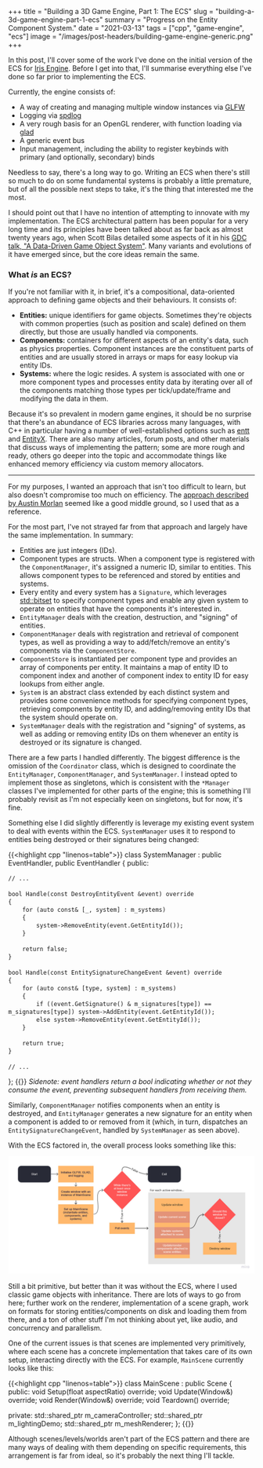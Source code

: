 +++
title = "Building a 3D Game Engine, Part 1: The ECS"
slug = "building-a-3d-game-engine-part-1-ecs"
summary = "Progress on the Entity Component System."
date = "2021-03-13"
tags = ["cpp", "game-engine", "ecs"]
image = "/images/post-headers/building-game-engine-generic.png"
+++

In this post, I'll cover some of the work I've done on the initial version of the ECS for [Iris Engine](https://github.com/Riari/iris-engine). Before I get into that, I'll summarise everything else I've done so far prior to implementing the ECS.

Currently, the engine consists of:

- A way of creating and managing multiple window instances via [GLFW](https://www.glfw.org)
- Logging via [spdlog](https://github.com/gabime/spdlog)
- A very rough basis for an OpenGL renderer, with function loading via [glad](https://glad.dav1d.de/)
- A generic event bus
- Input management, including the ability to register keybinds with primary (and optionally, secondary) binds

Needless to say, there's a long way to go. Writing an ECS when there's still so much to do on some fundamental systems is probably a little premature, but of all the possible next steps to take, it's the thing that interested me the most.

I should point out that I have no intention of attempting to innovate with my implementation. The ECS architectural pattern has been popular for a very long time and its principles have been talked about as far back as almost twenty years ago, when Scott Bilas detailed some aspects of it in his [GDC talk, "A Data-Driven Game Object System"](https://www.gamedevs.org/uploads/data-driven-game-object-system.pdf). Many variants and evolutions of it have emerged since, but the core ideas remain the same.

### What _is_ an ECS?

If you're not familiar with it, in brief, it's a compositional, data-oriented approach to defining game objects and their behaviours. It consists of:

- **Entities:** unique identifiers for game objects. Sometimes they're objects with common properties (such as position and scale) defined on them directly, but those are usually handled via components.
- **Components:** containers for different aspects of an entity's data, such as physics properties. Component instances are the constituent parts of entities and are usually stored in arrays or maps for easy lookup via entity IDs.
- **Systems:** where the logic resides. A system is associated with one or more component types and processes entity data by iterating over all of the components matching those types per tick/update/frame and modifying the data in them.

Because it's so prevalent in modern game engines, it should be no surprise that there's an abundance of ECS libraries across many languages, with C++ in particular having a number of well-established options such as [entt](https://github.com/skypjack/entt) and [EntityX](https://github.com/alecthomas/entityx). There are also many articles, forum posts, and other materials that discuss ways of implementing the pattern; some are more rough and ready, others go deeper into the topic and accommodate things like enhanced memory efficiency via custom memory allocators.

---

For my purposes, I wanted an approach that isn't too difficult to learn, but also doesn't compromise too much on efficiency. The [approach described by Austin Morlan](https://austinmorlan.com/posts/entity_component_system/) seemed like a good middle ground, so I used that as a reference.

For the most part, I've not strayed far from that approach and largely have the same implementation. In summary:

- Entities are just integers (IDs).
- Component types are structs. When a component type is registered with the `ComponentManager`, it's assigned a numeric ID, similar to entities. This allows component types to be referenced and stored by entities and systems.
- Every entity and every system has a `Signature`, which leverages [std::bitset](https://en.cppreference.com/w/cpp/utility/bitset) to specify component types and enable any given system to operate on entities that have the components it's interested in.
- `EntityManager` deals with the creation, destruction, and "signing" of entities.
- `ComponentManager` deals with registration and retrieval of component types, as well as providing a way to add/fetch/remove an entity's components via the `ComponentStore`.
- `ComponentStore` is instantiated per component type and provides an array of components per entity. It maintains a map of entity ID to component index and another of component index to entity ID for easy lookups from either angle.
- `System` is an abstract class extended by each distinct system and provides some convenience methods for specifying component types, retrieving components by entity ID, and adding/removing entity IDs that the system should operate on.
- `SystemManager` deals with the registration and "signing" of systems, as well as adding or removing entity IDs on them whenever an entity is destroyed or its signature is changed.

There are a few parts I handled differently. The biggest difference is the omission of the `Coordinator` class, which is designed to coordinate the `EntityManager`, `ComponentManager`, and `SystemManager`. I instead opted to implement those as singletons, which is consistent with the `*Manager` classes I've implemented for other parts of the engine; this is something I'll probably revisit as I'm not especially keen on singletons, but for now, it's fine.

Something else I did slightly differently is leverage my existing event system to deal with events within the ECS. `SystemManager` uses it to respond to entities being destroyed or their signatures being changed:

{{<highlight cpp "linenos=table">}}
class SystemManager :
        public EventHandler<DestroyEntityEvent>,
        public EventHandler<EntitySignatureChangeEvent>
{
public:

    // ...

    bool Handle(const DestroyEntityEvent &event) override
    {
        for (auto const& [_, system] : m_systems)
        {
            system->RemoveEntity(event.GetEntityId());
        }

        return false;
    }

    bool Handle(const EntitySignatureChangeEvent &event) override
    {
        for (auto const& [type, system] : m_systems)
        {
            if ((event.GetSignature() & m_signatures[type]) == m_signatures[type]) system->AddEntity(event.GetEntityId());
            else system->RemoveEntity(event.GetEntityId());
        }

        return true;
    }

    // ...

};
{{</highlight>}}
_Sidenote: event handlers return a bool indicating whether or not they consume the event, preventing subsequent handlers from receiving them._

Similarly, `ComponentManager` notifies components when an entity is destroyed, and `EntityManager` generates a new signature for an entity when a component is added to or removed from it (which, in turn, dispatches an `EntitySignatureChangeEvent`, handled by `SystemManager` as seen above).

With the ECS factored in, the overall process looks something like this:

![Iris engine process flow](./process-flow.jpg)

Still a bit primitive, but better than it was without the ECS, where I used classic game objects with inheritance. There are lots of ways to go from here; further work on the renderer, implementation of a scene graph, work on formats for storing entities/components on disk and loading them from there, and a ton of other stuff I'm not thinking about yet, like audio, and concurrency and parallelism.

One of the current issues is that scenes are implemented very primitively, where each scene has a concrete implementation that takes care of its own setup, interacting directly with the ECS. For example, `MainScene` currently looks like this:

{{<highlight cpp "linenos=table">}}
class MainScene : public Scene
{
public:
    void Setup(float aspectRatio) override;
    void Update(Window&) override;
    void Render(Window&) override;
    void Teardown() override;

private:
    std::shared_ptr<CameraController> m_cameraController;
    std::shared_ptr<LightingDemo> m_lightingDemo;
    std::shared_ptr<MeshRenderer> m_meshRenderer;
};
{{</highlight>}}

Although scenes/levels/worlds aren't part of the ECS pattern and there are many ways of dealing with them depending on specific requirements, this arrangement is far from ideal, so it's probably the next thing I'll tackle.